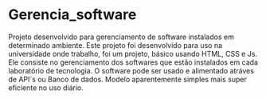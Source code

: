 # Gerencia_software
Projeto desenvolvido para gerenciamento de software instalados em determinado ambiente.
Este projeto foi desenvolvido para uso na universidade onde trabalho, foi um projeto, básico usando HTML, CSS e Js.
Ele consiste no gerenciamento dos softwares que estão instalados em cada laboratório de tecnologia.
O software pode ser usado e alimentado atráves de API´s ou Banco de dados.
Modelo aparentemente simples mais super eficiente no uso diário.
